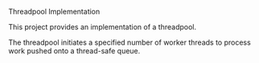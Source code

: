 Threadpool Implementation 

This project provides an implementation of a threadpool.

The threadpool initiates a specified number of worker threads to process work pushed onto a thread-safe queue.
